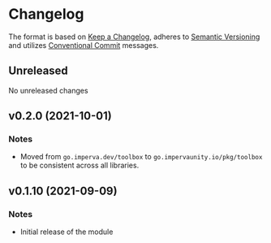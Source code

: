 # Changelog

The format is based on [Keep a Changelog](https://keepachangelog.com/en/1.0.0/),
adheres to [Semantic Versioning](https://semver.org/spec/v2.0.0.html)
and utilizes [Conventional Commit](https://www.conventionalcommits.org/en/v1.0.0/) messages.

## Unreleased

No unreleased changes

## v0.2.0 (2021-10-01)

### Notes

* Moved from `go.imperva.dev/toolbox` to `go.impervaunity.io/pkg/toolbox` to be consistent across all libraries.
  
## v0.1.10 (2021-09-09)

### Notes

* Initial release of the module
